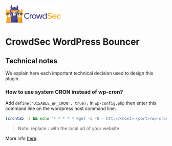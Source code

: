 ![CrowdSec Logo](images/logo_crowdsec.png)

# CrowdSec WordPress Bouncer

## Technical notes

<!-- START doctoc generated TOC please keep comment here to allow auto update -->
<!-- DON'T EDIT THIS SECTION, INSTEAD RE-RUN doctoc TO UPDATE -->


<!-- END doctoc generated TOC please keep comment here to allow auto update -->


We explain here each important technical decision used to design this
plugin.


### How to use system CRON instead of wp-cron?

Add `define('DISABLE_WP_CRON', true);` in `wp-config.php` then enter this command line on the wordpress host command line:

```bash
(crontab -l && echo "* * * * * wget -q -O - htt://<host>:<port>/wp-cron.php?doing_wp_cron >/dev/null 2>&1") | crontab -
```

> Note: replace <host>:<port> with the local url of your website

More info [here](https://developer.wordpress.org/plugins/cron/hooking-wp-cron-into-the-system-task-scheduler/).
